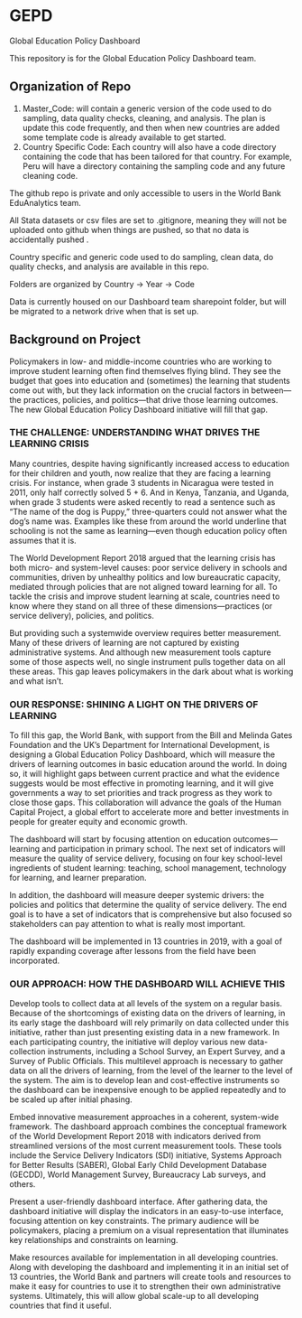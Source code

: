 # GEPD
Global Education Policy Dashboard

This repository is for the Global Education Policy Dashboard team.  

## Organization of Repo

1)	Master_Code: will contain a generic version of the code used to do sampling, data quality checks, cleaning, and analysis.  The plan is update this code frequently, and then when new countries are added some template code is already available to get started.
2)	Country Specific Code:  Each country will also have a code directory containing the code that has been tailored for that country.  For example, Peru will have a directory containing the sampling code and any future cleaning code.

The github repo is private and only accessible to users in the World Bank EduAnalytics team. 

All Stata datasets or csv files are set to .gitignore, meaning they will not be uploaded onto github when things are pushed, so that no data is accidentally pushed .  

Country specific and generic code used to do sampling, clean data, do quality checks, and analysis are available in this repo.

Folders are organized by Country -> Year -> Code

Data is currently housed on our Dashboard team sharepoint folder, but will be migrated to a network drive when that is set up. 

## Background on Project
Policymakers in low- and middle-income countries who are working to improve student learning often find themselves flying blind. They see the budget that goes into education and (sometimes) the learning that students come out with, but they lack information on the crucial factors in between— the practices, policies, and politics—that drive those learning outcomes. The new Global Education Policy Dashboard initiative will fill that gap.
### THE CHALLENGE:  UNDERSTANDING WHAT DRIVES THE LEARNING CRISIS
Many countries, despite having significantly increased access to education for their children and youth, now realize that they are facing a learning crisis. For instance, when grade 3 students in Nicaragua were tested in 2011, only half correctly solved 5 + 6. And in Kenya, Tanzania, and Uganda, when grade 3 students were asked recently to read a sentence such as  “The  name  of  the  dog  is  Puppy,”  three-quarters could  not  answer  what  the  dog’s  name  was.  Examples like these from around the world underline that schooling is not the same as learning—even though education policy often assumes that it is.

The World Development Report 2018 argued that the learning crisis has both micro- and system-level causes: poor service delivery in schools and communities, driven by unhealthy politics and low bureaucratic capacity, mediated through policies that are not aligned toward learning for all. To tackle the crisis and improve student learning at scale, countries need to know where they stand on all three of these dimensions—practices (or service delivery), policies, and politics. 

But providing such a systemwide overview requires better measurement. Many of these drivers of learning are not captured by existing administrative systems. And although new measurement tools capture some of those aspects well, no single instrument pulls together data on all these areas. This gap leaves policymakers in the dark about what is working and what isn’t.

### OUR RESPONSE:  SHINING A LIGHT ON THE DRIVERS OF LEARNING
To fill this gap, the World Bank, with support from the Bill and Melinda Gates Foundation and the UK’s Department for International Development, is designing a Global Education Policy Dashboard, which will measure the drivers of learning outcomes in basic education around the world. In doing so, it will highlight gaps between current practice and  what the evidence suggests would be most effective in promoting learning, and it will give governments a way to set priorities and track progress as they work to close those gaps. This collaboration will advance the goals of the Human Capital Project, a global effort to accelerate more and better investments in people for greater equity and economic growth.

The dashboard will start by focusing attention on education outcomes—learning and participation in primary school.  The next set of indicators will measure the quality of service delivery, focusing on four key school-level ingredients of student learning:  teaching, school management, technology for learning, and learner preparation.  

In addition, the dashboard will measure deeper systemic drivers: the policies and politics that determine the quality of service delivery. The end goal is to have a set of indicators that is comprehensive but also focused so stakeholders can pay attention to what is really most important. 

The dashboard will be implemented in 13 countries in 2019, with a goal of rapidly expanding coverage after lessons from the field have been incorporated. 

### OUR APPROACH:  HOW THE DASHBOARD WILL ACHIEVE THIS
Develop tools to collect data at all levels of the system on a regular basis. Because of the shortcomings of existing data on the drivers of learning, in its early stage the dashboard will rely primarily on data collected under this initiative, rather than just presenting existing data in a new framework. In each participating country, the initiative will deploy various new data-collection instruments, including a School Survey, an Expert Survey, and a Survey of Public Officials. This multilevel approach is necessary to gather data on all the drivers of learning, from the level of the learner to the level of the system. The aim is to develop lean and cost-effective instruments so the dashboard can be inexpensive enough to be applied repeatedly and to be scaled up after initial phasing. 

Embed innovative measurement approaches in a coherent, system-wide framework. The  dashboard  approach  combines  the conceptual framework of the World Development Report 2018 with indicators derived from streamlined versions of the most current measurement tools. These tools include the Service Delivery Indicators (SDI) initiative, Systems Approach for Better Results (SABER), Global Early Child Development Database (GECDD), World Management Survey, Bureaucracy Lab surveys, and others.

Present a user-friendly dashboard interface. After gathering data, the dashboard initiative  will  display  the  indicators  in   an easy-to-use interface, focusing attention on key constraints. The primary audience will be policymakers, placing a premium on a visual representation that illuminates key relationships and constraints on learning.

Make resources available for implementation in all developing countries. Along with  developing  the  dashboard  and  implementing it in an initial set of 13 countries, the World Bank and partners will create tools and resources to make it easy for countries to use it to strengthen their own administrative systems. Ultimately, this will allow global scale-up to all developing countries that find it useful.
